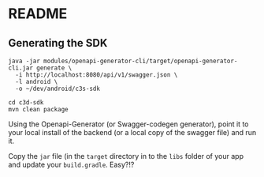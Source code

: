 # README

## Generating the SDK

```
java -jar modules/openapi-generator-cli/target/openapi-generator-cli.jar generate \
  -i http://localhost:8080/api/v1/swagger.json \
  -l android \
  -o ~/dev/android/c3s-sdk
```

```
cd c3d-sdk
mvn clean package
```

Using the Openapi-Generator (or Swagger-codegen generator), point it to your local install of the backend (or a local copy of the swagger file) and run it.

Copy the `jar` file (in the `target` directory in to the `libs` folder of your app and update your `build.gradle`. Easy?!?

##
